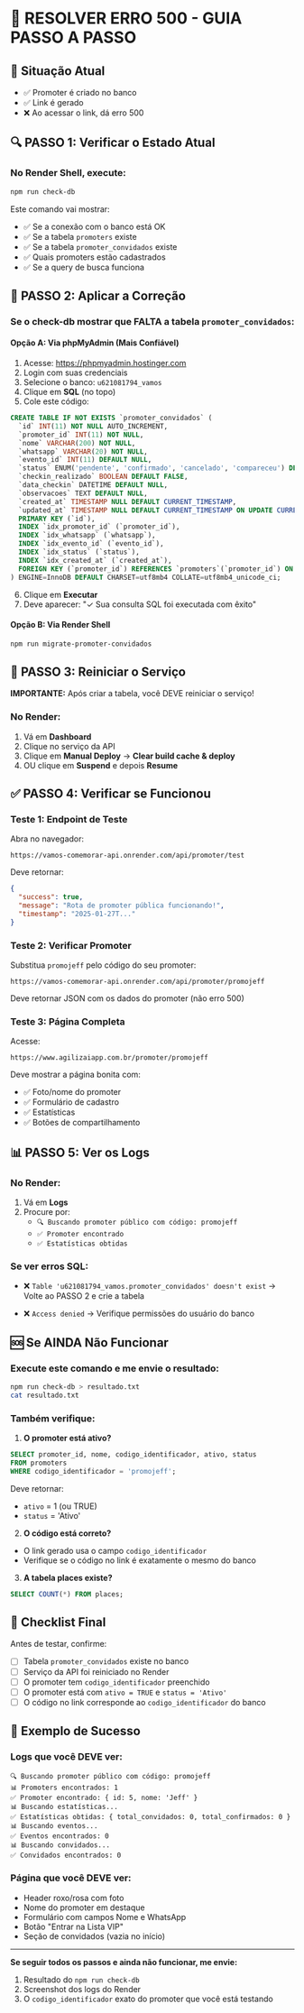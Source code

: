 # 🚨 RESOLVER ERRO 500 - GUIA PASSO A PASSO

## 📍 Situação Atual
- ✅ Promoter é criado no banco
- ✅ Link é gerado
- ❌ Ao acessar o link, dá erro 500

## 🔍 PASSO 1: Verificar o Estado Atual

### No Render Shell, execute:
```bash
npm run check-db
```

Este comando vai mostrar:
- ✅ Se a conexão com o banco está OK
- ✅ Se a tabela `promoters` existe
- ✅ Se a tabela `promoter_convidados` existe
- ✅ Quais promoters estão cadastrados
- ✅ Se a query de busca funciona

## 🔧 PASSO 2: Aplicar a Correção

### Se o check-db mostrar que FALTA a tabela `promoter_convidados`:

#### **Opção A: Via phpMyAdmin (Mais Confiável)**

1. Acesse: https://phpmyadmin.hostinger.com
2. Login com suas credenciais
3. Selecione o banco: `u621081794_vamos`
4. Clique em **SQL** (no topo)
5. Cole este código:

```sql
CREATE TABLE IF NOT EXISTS `promoter_convidados` (
  `id` INT(11) NOT NULL AUTO_INCREMENT,
  `promoter_id` INT(11) NOT NULL,
  `nome` VARCHAR(200) NOT NULL,
  `whatsapp` VARCHAR(20) NOT NULL,
  `evento_id` INT(11) DEFAULT NULL,
  `status` ENUM('pendente', 'confirmado', 'cancelado', 'compareceu') DEFAULT 'pendente',
  `checkin_realizado` BOOLEAN DEFAULT FALSE,
  `data_checkin` DATETIME DEFAULT NULL,
  `observacoes` TEXT DEFAULT NULL,
  `created_at` TIMESTAMP NULL DEFAULT CURRENT_TIMESTAMP,
  `updated_at` TIMESTAMP NULL DEFAULT CURRENT_TIMESTAMP ON UPDATE CURRENT_TIMESTAMP,
  PRIMARY KEY (`id`),
  INDEX `idx_promoter_id` (`promoter_id`),
  INDEX `idx_whatsapp` (`whatsapp`),
  INDEX `idx_evento_id` (`evento_id`),
  INDEX `idx_status` (`status`),
  INDEX `idx_created_at` (`created_at`),
  FOREIGN KEY (`promoter_id`) REFERENCES `promoters`(`promoter_id`) ON DELETE CASCADE
) ENGINE=InnoDB DEFAULT CHARSET=utf8mb4 COLLATE=utf8mb4_unicode_ci;
```

6. Clique em **Executar**
7. Deve aparecer: "✓ Sua consulta SQL foi executada com êxito"

#### **Opção B: Via Render Shell**

```bash
npm run migrate-promoter-convidados
```

## 🔄 PASSO 3: Reiniciar o Serviço

**IMPORTANTE:** Após criar a tabela, você DEVE reiniciar o serviço!

### No Render:
1. Vá em **Dashboard**
2. Clique no serviço da API
3. Clique em **Manual Deploy** → **Clear build cache & deploy**
4. OU clique em **Suspend** e depois **Resume**

## ✅ PASSO 4: Verificar se Funcionou

### Teste 1: Endpoint de Teste
Abra no navegador:
```
https://vamos-comemorar-api.onrender.com/api/promoter/test
```

Deve retornar:
```json
{
  "success": true,
  "message": "Rota de promoter pública funcionando!",
  "timestamp": "2025-01-27T..."
}
```

### Teste 2: Verificar Promoter
Substitua `promojeff` pelo código do seu promoter:
```
https://vamos-comemorar-api.onrender.com/api/promoter/promojeff
```

Deve retornar JSON com os dados do promoter (não erro 500)

### Teste 3: Página Completa
Acesse:
```
https://www.agilizaiapp.com.br/promoter/promojeff
```

Deve mostrar a página bonita com:
- ✅ Foto/nome do promoter
- ✅ Formulário de cadastro
- ✅ Estatísticas
- ✅ Botões de compartilhamento

## 📊 PASSO 5: Ver os Logs

### No Render:
1. Vá em **Logs**
2. Procure por:
   - `🔍 Buscando promoter público com código: promojeff`
   - `✅ Promoter encontrado`
   - `✅ Estatísticas obtidas`

### Se ver erros SQL:
- ❌ `Table 'u621081794_vamos.promoter_convidados' doesn't exist`
  → Volte ao PASSO 2 e crie a tabela

- ❌ `Access denied`
  → Verifique permissões do usuário do banco

## 🆘 Se AINDA Não Funcionar

### Execute este comando e me envie o resultado:
```bash
npm run check-db > resultado.txt
cat resultado.txt
```

### Também verifique:

1. **O promoter está ativo?**
```sql
SELECT promoter_id, nome, codigo_identificador, ativo, status 
FROM promoters 
WHERE codigo_identificador = 'promojeff';
```

Deve retornar:
- `ativo` = 1 (ou TRUE)
- `status` = 'Ativo'

2. **O código está correto?**
- O link gerado usa o campo `codigo_identificador`
- Verifique se o código no link é exatamente o mesmo do banco

3. **A tabela places existe?**
```sql
SELECT COUNT(*) FROM places;
```

## 📝 Checklist Final

Antes de testar, confirme:

- [ ] Tabela `promoter_convidados` existe no banco
- [ ] Serviço da API foi reiniciado no Render
- [ ] O promoter tem `codigo_identificador` preenchido
- [ ] O promoter está com `ativo = TRUE` e `status = 'Ativo'`
- [ ] O código no link corresponde ao `codigo_identificador` do banco

## 🎯 Exemplo de Sucesso

### Logs que você DEVE ver:
```
🔍 Buscando promoter público com código: promojeff
📊 Promoters encontrados: 1
✅ Promoter encontrado: { id: 5, nome: 'Jeff' }
📊 Buscando estatísticas...
✅ Estatísticas obtidas: { total_convidados: 0, total_confirmados: 0 }
📊 Buscando eventos...
✅ Eventos encontrados: 0
📊 Buscando convidados...
✅ Convidados encontrados: 0
```

### Página que você DEVE ver:
- Header roxo/rosa com foto
- Nome do promoter em destaque
- Formulário com campos Nome e WhatsApp
- Botão "Entrar na Lista VIP"
- Seção de convidados (vazia no início)

---

**Se seguir todos os passos e ainda não funcionar, me envie:**
1. Resultado do `npm run check-db`
2. Screenshot dos logs do Render
3. O `codigo_identificador` exato do promoter que você está testando


